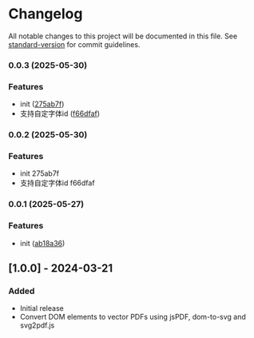 # Changelog

All notable changes to this project will be documented in this file. See [standard-version](https://github.com/conventional-changelog/standard-version) for commit guidelines.

### 0.0.3 (2025-05-30)


### Features

* init ([275ab7f](https://github.com/xzboss/dom-to-vector-pdf/commit/275ab7fe62bb8df84e074c2211d47f22f63f6833))
* 支持自定字体id ([f66dfaf](https://github.com/xzboss/dom-to-vector-pdf/commit/f66dfafcd0436ee4f1787dd8d73641d9fd344422))

### 0.0.2 (2025-05-30)


### Features

* init 275ab7f
* 支持自定字体id f66dfaf

### 0.0.1 (2025-05-27)

### Features

- init ([ab18a36](https://github.com/xzboss/dom-to-vector-pdf/commit/ab18a36091a292392a7eef0d3745644f8400ee15))

## [1.0.0] - 2024-03-21

### Added

- Initial release
- Convert DOM elements to vector PDFs using jsPDF, dom-to-svg and svg2pdf.js
